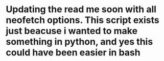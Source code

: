 # Updating the read me soon with all neofetch options. This script exists just beacuse i wanted to make something in python, and yes this could have been easier in bash
